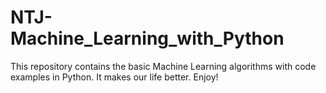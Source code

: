 # NTJ-Machine_Learning_with_Python
This repository contains the basic Machine Learning algorithms with code examples in Python. It makes our life better. Enjoy!
